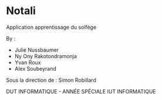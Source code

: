 # Notali
Application apprentissage du solfège

By : 
- Julie Nussbaumer
- Ny Ony Rakotondramonja
- Yvan Roux
- Alex Soubeyrand

Sous la direction de : Simon Robillard

DUT INFORMATIQUE - ANNÉE SPÉCIALE
IUT INFORMATIQUE
